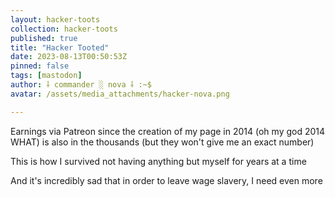 ```yaml
---
layout: hacker-toots
collection: hacker-toots
published: true
title: "Hacker Tooted"
date: 2023-08-13T00:50:53Z
pinned: false
tags: [mastodon]
author: ⸸ commander ░ nova ⸸ :~$
avatar: /assets/media_attachments/hacker-nova.png

---
```


<p>Earnings via Patreon since the creation of my page in 2014 (oh my god 2014 WHAT) is also in the thousands (but they won&#39;t give me an exact number)</p><p>This is how I survived not having anything but myself for years at a time</p><p>And it&#39;s incredibly sad that in order to leave wage slavery, I need even more</p>


